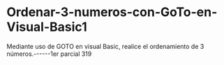 # Ordenar-3-numeros-con-GoTo-en-Visual-Basic1
Mediante uso de GOTO en visual Basic, realice el ordenamiento de 3 números.------1er parcial 319
